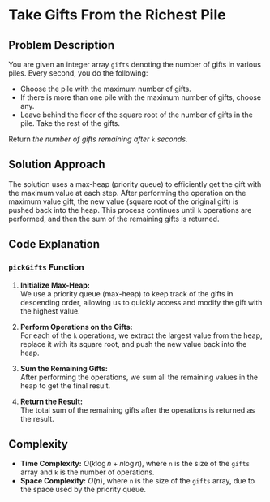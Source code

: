 # Take Gifts From the Richest Pile

## Problem Description

You are given an integer array `gifts` denoting the number of gifts in various piles. Every second, you do the following:

- Choose the pile with the maximum number of gifts.
- If there is more than one pile with the maximum number of gifts, choose any.
- Leave behind the floor of the square root of the number of gifts in the pile. Take the rest of the gifts.
  
Return *the number of gifts remaining after* `k` *seconds*.

## Solution Approach

The solution uses a max-heap (priority queue) to efficiently get the gift with the maximum value at each step. After performing the operation on the maximum value gift, the new value (square root of the original gift) is pushed back into the heap. This process continues until `k` operations are performed, and then the sum of the remaining gifts is returned.

## Code Explanation

### `pickGifts` Function

1. **Initialize Max-Heap:**  
   We use a priority queue (max-heap) to keep track of the gifts in descending order, allowing us to quickly access and modify the gift with the highest value.

2. **Perform Operations on the Gifts:**  
   For each of the `k` operations, we extract the largest value from the heap, replace it with its square root, and push the new value back into the heap.

3. **Sum the Remaining Gifts:**  
   After performing the operations, we sum all the remaining values in the heap to get the final result.

4. **Return the Result:**  
   The total sum of the remaining gifts after the operations is returned as the result.

## Complexity

- **Time Complexity:** $O(k \log n + n \log n)$, where `n` is the size of the `gifts` array and `k` is the number of operations.
- **Space Complexity:** $O(n)$, where `n` is the size of the `gifts` array, due to the space used by the priority queue.
